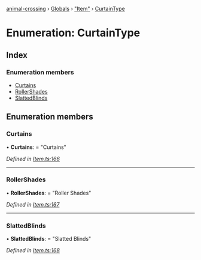 [animal-crossing](../README.md) › [Globals](../globals.md) › ["Item"](../modules/_item_.md) › [CurtainType](_item_.curtaintype.md)

# Enumeration: CurtainType

## Index

### Enumeration members

* [Curtains](_item_.curtaintype.md#curtains)
* [RollerShades](_item_.curtaintype.md#rollershades)
* [SlattedBlinds](_item_.curtaintype.md#slattedblinds)

## Enumeration members

###  Curtains

• **Curtains**: = "Curtains"

*Defined in [Item.ts:166](https://github.com/Norviah/animal-crossing/blob/68cfe98/module/types/Item.ts#L166)*

___

###  RollerShades

• **RollerShades**: = "Roller Shades"

*Defined in [Item.ts:167](https://github.com/Norviah/animal-crossing/blob/68cfe98/module/types/Item.ts#L167)*

___

###  SlattedBlinds

• **SlattedBlinds**: = "Slatted Blinds"

*Defined in [Item.ts:168](https://github.com/Norviah/animal-crossing/blob/68cfe98/module/types/Item.ts#L168)*
